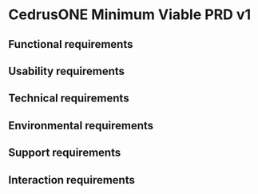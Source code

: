# CedrusONE Minimum Viable PRD v1

## Functional requirements

## Usability requirements

## Technical requirements

## Environmental requirements

## Support requirements

## Interaction requirements

